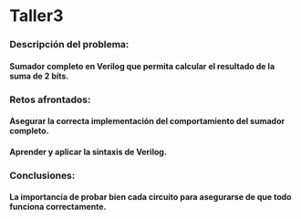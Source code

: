 # Taller3

### Descripción del problema:
#### Sumador completo en Verilog que permita calcular el resultado de la suma de 2 bits.

### Retos afrontados: 
#### Asegurar la correcta implementación del comportamiento del sumador completo.
#### Aprender y aplicar la sintaxis de Verilog.

### Conclusiones:
#### La importancia de probar bien cada circuito para asegurarse de que todo funciona correctamente.
